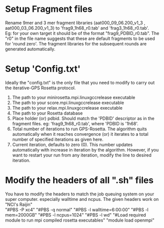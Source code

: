 # Setup Fragment files </br>

Rename 9mer and 3 mer fragment libraries (aat000_09_06.200_v1_3 , aat000_03_06.200_v1_3) to 'frag9_1h68_r0.tab'  and 'frag3_1h68_r0.tab'.  </br>
Eg: for your own target it should be of the format "frag9_PDBID_r0.tab". The "r0" in the file name suggests that these are default fragments 
to be used for 'round zero'. The fragment libraries for the subsequent rounds are generated automatically. 

# Setup 'Config.txt' </br>
Ideally the "config.txt" is the only file that you need to modify to carry out the iterative-GPS Rosetta protocol. </br>
1. The path to your minirosetta.mpi.linuxgccrelease executable </br>
2. The path to your score.mpi.linuxgccrelease executable </br>
3. The path to your relax.mpi.linuxgccrelease executable </br>
4. The path to your Rosetta database </br>
5. Place holder (or) pdbid. Should match the 'PDBID' descriptor as in the fragment files. eg: 'frag9_1h68_r0.tab', where 'PDBID is '1h68'. </br>
6. Total number of iterations to run GPS-Rosetta. The algorithm quits automatically when it reaches convergence (or) it iterates to a total number of specified iterations as given here. </br>
7. Current iteration, defaults to zero (0). This number updates automatically with increase in iteration by the algorithm. However, if you want to restart your run from any iteration, modify the line to desired iteration. </br>

# Modify the headers of all ".sh" files </br>
You have to modify the headers to match the job queuing system on your super computer. especially walltime and ncpus. The given headers work on "NCI's Raijin" </br>
"#PBS -P xc4"
"#PBS -q normal"
"#PBS -l walltime=6:00:00"
"#PBS -l mem=2000GB"
"#PBS -l ncpus=1024"
"#PBS -l wd"
"#Load required module to run mpi compiled rosetta executables"
"module load openmpi"
